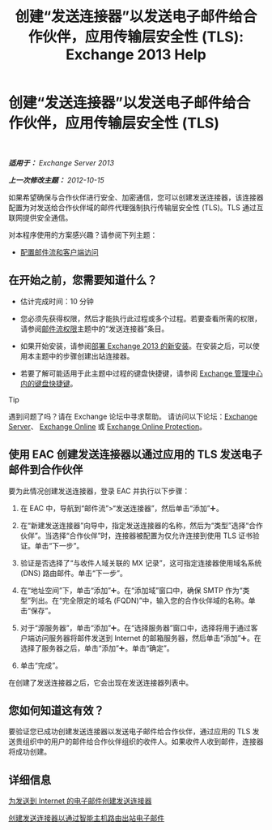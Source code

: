 ﻿---
title: '创建“发送连接器”以发送电子邮件给合作伙伴，应用传输层安全性 (TLS): Exchange 2013 Help'
TOCTitle: 创建“发送连接器”以发送电子邮件给合作伙伴，应用传输层安全性 (TLS)
ms:assetid: ff2abefc-dd3e-4431-b947-df942fbf82d9
ms:mtpsurl: https://technet.microsoft.com/zh-cn/library/JJ657514(v=EXCHG.150)
ms:contentKeyID: 50492058
ms.date: 01/11/2018
mtps_version: v=EXCHG.150
ms.translationtype: HT
---

# 创建“发送连接器”以发送电子邮件给合作伙伴，应用传输层安全性 (TLS)

 

_**适用于：** Exchange Server 2013_

_**上一次修改主题：** 2012-10-15_

如果希望确保与合作伙伴进行安全、加密通信，您可以创建发送连接器，该连接器配置为对发送给合作伙伴域的邮件代理强制执行传输层安全性 (TLS)。TLS 通过互联网提供安全通信。

对本程序使用的方案感兴趣？请参阅下列主题：

  - [配置邮件流和客户端访问](configure-mail-flow-and-client-access-exchange-2013-help.md)

## 在开始之前，您需要知道什么？

  - 估计完成时间：10 分钟

  - 您必须先获得权限，然后才能执行此过程或多个过程。若要查看所需的权限，请参阅[邮件流权限](mail-flow-permissions-exchange-2013-help.md)主题中的“发送连接器”条目。

  - 如果开始安装，请参阅[部署 Exchange 2013 的新安装](deploy-a-new-installation-of-exchange-2013-exchange-2013-help.md)。在安装之后，可以使用本主题中的步骤创建出站连接器。

  - 若要了解可能适用于此主题中过程的键盘快捷键，请参阅 [Exchange 管理中心内的键盘快捷键](keyboard-shortcuts-in-the-exchange-admin-center-exchange-online-protection-help.md)。

> [!tip]
> 遇到问题了吗？请在 Exchange 论坛中寻求帮助。 请访问以下论坛：<a href="https://go.microsoft.com/fwlink/p/?linkid=60612">Exchange Server</a>、 <a href="https://go.microsoft.com/fwlink/p/?linkid=267542">Exchange Online</a> 或 <a href="https://go.microsoft.com/fwlink/p/?linkid=285351">Exchange Online Protection</a>。


## 使用 EAC 创建发送连接器以通过应用的 TLS 发送电子邮件到合作伙伴

要为此情况创建发送连接器，登录 EAC 并执行以下步骤：

1.  在 EAC 中，导航到“邮件流”\>“发送连接器”，然后单击“添加”![添加图标](images/JJ218640.c1e75329-d6d7-4073-a27d-498590bbb558(EXCHG.150).gif "添加图标")。

2.  在“新建发送连接器”向导中，指定发送连接器的名称，然后为“类型”选择“合作伙伴”。当选择“合作伙伴”时，连接器被配置为仅允许连接到使用 TLS 证书验证。单击“下一步”。

3.  验证是否选择了“与收件人域关联的 MX 记录”，这可指定连接器使用域名系统 (DNS) 路由邮件。单击“下一步”。

4.  在“地址空间”下，单击“添加”![添加图标](images/JJ218640.c1e75329-d6d7-4073-a27d-498590bbb558(EXCHG.150).gif "添加图标")。在“添加域”窗口中，确保 SMTP 作为“类型”列出。在“完全限定的域名 (FQDN)”中，输入您的合作伙伴域的名称。单击“保存”。

5.  对于“源服务器”，单击“添加”![添加图标](images/JJ218640.c1e75329-d6d7-4073-a27d-498590bbb558(EXCHG.150).gif "添加图标")。在“选择服务器”窗口中，选择将用于通过客户端访问服务器将邮件发送到 Internet 的邮箱服务器，然后单击“添加”![添加图标](images/JJ218640.c1e75329-d6d7-4073-a27d-498590bbb558(EXCHG.150).gif "添加图标")。在选择了服务器之后，单击“添加”![添加图标](images/JJ218640.c1e75329-d6d7-4073-a27d-498590bbb558(EXCHG.150).gif "添加图标")。单击“确定”。

6.  单击“完成”。

在创建了发送连接器之后，它会出现在发送连接器列表中。

## 您如何知道这有效？

要验证您已成功创建发送连接器以发送电子邮件给合作伙伴，通过应用的 TLS 发送贵组织中的用户的邮件给合作伙伴组织的收件人。如果收件人收到邮件，连接器将成功创建。

## 详细信息

[为发送到 Internet 的电子邮件创建发送连接器](create-a-send-connector-for-email-sent-to-the-internet-exchange-2013-help.md)

[创建发送连接器以通过智能主机路由出站电子邮件](create-a-send-connector-to-route-outbound-email-through-a-smart-host-exchange-2013-help.md)

